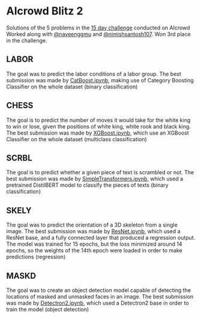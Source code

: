# AIcrowd Blitz 2
Solutions of the 5 problems in the [15 day challenge](https://www.aicrowd.com/challenges/aicrowd-blitz-2) conducted on AIcrowd <br>
Worked along with [@naveenggmu](https://github.com/naveenggmu) and [@nimishsantosh107](https://github.com/nimishsantosh107). Won 3rd place in the challenge.

## LABOR
The goal was to predict the labor conditions of a labor group. The best submission was made by [CatBoost.ipynb](https://github.com/RamKaushikR/AIcrowd-Blitz-2/blob/master/LABOR/CatBoost.ipynb), making use of Category Boosting Classifier on the whole dataset (binary classification)

## CHESS
The goal is to predict the number of moves it would take for the white king to win or lose, given the positions of white king, white rook and black king. The best submission was made by [XGBoost.ipynb](https://github.com/RamKaushikR/AIcrowd-Blitz-2/blob/master/CHESS/XGBoost.ipynb), which use an XGBoost Classifier on the whole dataset (multiclass classification)

## SCRBL
The goal is to predict whether a given piece of text is scrambled or not. The best submission was made by [SimpleTransformers.ipynb](https://github.com/RamKaushikR/AIcrowd-Blitz-2/blob/master/SCRBL/SimpleTransformers.ipynb), which used a pretrained DistilBERT model to classify the pieces of texts (binary classification)

## SKELY
The goal was to predict the orientation of a 3D skeleton from a single image. The best submission was made by [ResNet.ipynb](https://github.com/RamKaushikR/AIcrowd-Blitz-2/blob/master/SKELY/ResNet.ipynb), which used a ResNet base, and a fully connected layer that produced a regression output. The model was trained for 15 epochs, but the loss minimized around 14 epochs, so the weights of the 14th epoch were loaded in order to make predictions (regression)

## MASKD
The goal was to create an object detection model capable of detecting the locations of masked and unmasked faces in an image. The best submission was made by [Detectron2.ipynb](https://github.com/RamKaushikR/AIcrowd-Blitz-2/blob/master/MASKD/Detectron2.ipynb), which used a Detectron2 base in order to train the model (object detection)
